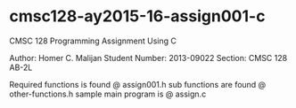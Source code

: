 # cmsc128-ay2015-16-assign001-c
CMSC 128 Programming Assignment Using C

Author: Homer C. Malijan
Student Number: 2013-09022
Section: CMSC 128 AB-2L

Required functions is found @ assign001.h
sub functions are found @ other-functions.h
sample main program is @ assign.c


